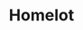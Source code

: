 ---
type: work
id: 1
title: "Homelot "
copy: "UI/UX Design"
image: "./images/gallery/Homelot_Gallery_Image.jpg"
bgColor: "#202C59"
textColor: "#ffffff"
workType: "Web Application"
techStack: ["Sketch", "Zeplin", "After Effects"]
description: "Homelot wanted to aggregate data from Airbnb and the real estate market to let their users know if a home in a specific area was worth the investment to buy and rent out via Airbnb."
sectionOne: 
     - sectionTitle: "User Persona"
       sectionImage: "./images/homelot/Homelot_Section_One.jpg"
       sectionDescription: "Our user base was 28–55 who wanted to own a home as an investment opportunity."
sectionTwo:
    - sectionTitle: "User Interface"
      sectionImage: ["./images/homelot/Homelot_UI_One.png","./images/homelot/Homelot_UI_Two.png","./images/homelot/Homelot_UI_Three.png" ]
      isMobile: false
---